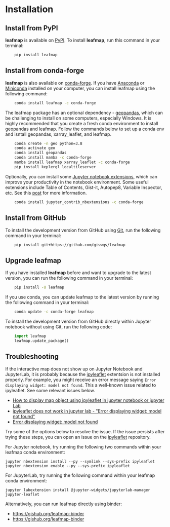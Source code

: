 # Installation

## Install from PyPI

**leafmap** is available on [PyPI](https://pypi.org/project/leafmap/). To install **leafmap**, run this command in your terminal:

```bash
    pip install leafmap
```

## Install from conda-forge

**leafmap** is also available on [conda-forge](https://anaconda.org/conda-forge/leafmap). If you have
[Anaconda](https://www.anaconda.com/distribution/#download-section) or [Miniconda](https://docs.conda.io/en/latest/miniconda.html) installed on your computer, you can install leafmap using the following command:

```bash
    conda install leafmap -c conda-forge
```

The leafmap package has an optional dependency - [geopandas](https://geopandas.org/), which can be challenging to install on some computers, especially Windows. It is highly recommended that you create a fresh conda environment to install geopandas and leafmap. Follow the commands below to set up a conda env and isntall geopandas, xarray_leaflet, and leafmap.

```bash
    conda create -n geo python=3.8
    conda activate geo
    conda install geopandas
    conda install mamba -c conda-forge
    mamba install leafmap xarray_leaflet -c conda-forge
    pip install keplergl localtileserver
```

Optionally, you can install some [Jupyter notebook extensions](https://github.com/ipython-contrib/jupyter_contrib_nbextensions), which can improve your productivity in the notebook environment. Some useful extensions include Table of Contents, Gist-it, Autopep8, Variable Inspector, etc. See this [post](https://towardsdatascience.com/jupyter-notebook-extensions-517fa69d2231) for more information.

```bash
    conda install jupyter_contrib_nbextensions -c conda-forge
```

## Install from GitHub

To install the development version from GitHub using [Git](https://git-scm.com/), run the following command in your terminal:

```bash
    pip install git+https://github.com/giswqs/leafmap
```

## Upgrade leafmap

If you have installed **leafmap** before and want to upgrade to the latest version, you can run the following command in your terminal:

```bash
    pip install -U leafmap
```

If you use conda, you can update leafmap to the latest version by running the following command in your terminal:

```bash
    conda update -c conda-forge leafmap
```

To install the development version from GitHub directly within Jupyter notebook without using Git, run the following code:

```python
    import leafmap
    leafmap.update_package()
```

## Troubleshooting

If the interactive map does not show up on Jupyter Notebook and JupyterLab, it is probably because the [ipyleaflet](https://github.com/jupyter-widgets/ipyleaflet) extentsion is not installed properly.
For example, you might receive an error message saying `Error displaying widget: model not found`. This a well-known issue related to ipyleaflet. See some relevant issues below.

-   [How to display map object using ipyleaflet in jupyter notebook or jupyter Lab](https://github.com/jupyter-widgets/ipyleaflet/issues/739)
-   [ipyleaflet does not work in jupyter lab - "Error displaying widget: model not found"](https://github.com/jupyter-widgets/ipyleaflet/issues/418)
-   [Error displaying widget: model not found](https://github.com/jupyter-widgets/ipyleaflet/issues/504)

Try some of the options below to resolve the issue. If the issue persists after trying these steps, you can open an issue on the [ipyleaflet](https://github.com/jupyter-widgets/ipyleaflet/issues) repository.

For Jupyter notebook, try running the following two commands within your leafmap conda environment:

```
jupyter nbextension install --py --symlink --sys-prefix ipyleaflet
jupyter nbextension enable --py --sys-prefix ipyleaflet
```

For JupyterLab, try running the following command within your leafmap conda environment:

```
jupyter labextension install @jupyter-widgets/jupyterlab-manager jupyter-leaflet

```

Alternatively, you can run leafmap directly using binder:

-   <https://gishub.org/leafmap-binder>
-   <https://gishub.org/leafmap-binder>
